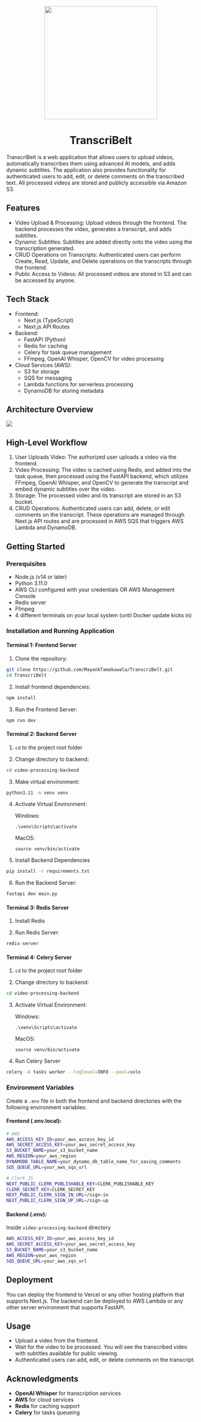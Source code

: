 <div align="center">
    <img src = "https://github.com/MayankTamakuwala/TranscriBelt/blob/main/public/logo.png" width="300">
    <h1 align="center">TranscriBelt</h1>
</div>

TranscriBelt is a web application that allows users to upload videos, automatically transcribes them using advanced AI models, and adds dynamic subtitles. The application also provides functionality for authenticated users to add, edit, or delete comments on the transcribed text. All processed videos are stored and publicly accessible via Amazon S3.

## Features

- Video Upload & Processing: Upload videos through the frontend. The backend processes the video, generates a transcript, and adds subtitles.
- Dynamic Subtitles: Subtitles are added directly onto the video using the transcription generated.
- CRUD Operations on Transcripts: Authenticated users can perform Create, Read, Update, and Delete operations on the transcripts through the frontend.
- Public Access to Videos: All processed videos are stored in S3 and can be accessed by anyone.

## Tech Stack

- Frontend:
    - Next.js (TypeScript)
	- Next.js API Routes
- Backend:
	- FastAPI (Python)
	- Redis for caching
	- Celery for task queue management
	- FFmpeg, OpenAI Whisper, OpenCV for video processing
- Cloud Services (AWS):
	- S3 for storage
	- SQS for messaging
	- Lambda functions for serverless processing
	- DynamoDB for storing metadata

## Architecture Overview

<img src="https://github.com/MayankTamakuwala/TranscriBelt/blob/main/public/architecture.png"/>

## High-Level Workflow

1. 	User Uploads Video: The authorized user uploads a video via the frontend.
2.	Video Processing: The video is cached using Redis, and added into the task queue, then processed using the FastAPI backend, which utilizes FFmpeg, OpenAI Whisper, and OpenCV to generate the transcript and embed dynamic subtitles over the video.
3.	Storage: The processed video and its transcript are stored in an S3 bucket.
4.	CRUD Operations: Authenticated users can add, delete, or edit comments on the transcript. These operations are managed through Next.js API routes and are processed in AWS SQS that triggers AWS Lambda and DynamoDB.

## Getting Started

### Prerequisites

- Node.js (v14 or later)
- Python 3.11.0
- AWS CLI configured with your credentials OR AWS Management Console
- Redis server
- Ffmpeg
- 4 different terminals on your local system (until Docker update kicks in)

### Installation and Running Application

#### Terminal 1: Frontend Server

1.	Clone the repository:
```bash
git clone https://github.com/MayankTamakuwala/TranscriBelt.git
cd TranscriBelt
```

2.	Install frontend dependencies:
```bash
npm install
```

3.	Run the Frontend Server:
```bash
npm run dev
```

#### Terminal 2: Backend Server

1. `cd` to the project root folder

2. Change directory to backend:
```bash
cd video-processing-backend
```

3. Make virtual environment:
```bash
python3.11 -m venv venv
```

4. Activate Virtual Environment:

	Windows:	
	```
	.\venv\Scripts\activate
	```

	MacOS:
	```
	source venv/bin/activate
	```

5. Install Backend Dependencies
```bash
pip install -r requirements.txt
```

6. Run the Backend Server:
```bash
fastapi dev main.py
```

#### Terminal 3: Redis Server

1. Install Redis

2. Run Redis Server:
```bash
redis-server
```

#### Terminal 4: Celery Server

1. `cd` to the project root folder

2. Change directory to backend:
```bash
cd video-processing-backend
```

3. Activate Virtual Environment:

	Windows:	
	```
	.\venv\Scripts\activate
	```

	MacOS:
	```
	source venv/bin/activate
	```


4. Run Celery Server
```bash
celery -A tasks worker --loglevel=INFO --pool=solo
```

### Environment Variables

Create a `.env` file in both the frontend and backend directories with the following environment variables:

#### Frontend (.env.local):
```bash
# AWS
AWS_ACCESS_KEY_ID=your_aws_access_key_id
AWS_SECRET_ACCESS_KEY=your_aws_secret_access_key
S3_BUCKET_NAME=your_s3_bucket_name
AWS_REGION=your_aws_region
DYNAMODB_TABLE_NAME=your_dynamo_db_table_name_for_saving_comments
SQS_QUEUE_URL=your_aws_sqs_url

# Clerk JS
NEXT_PUBLIC_CLERK_PUBLISHABLE_KEY=CLERK_PUBLISHABLE_KEY
CLERK_SECRET_KEY=CLERK_SECRET_KEY
NEXT_PUBLIC_CLERK_SIGN_IN_URL=/sign-in
NEXT_PUBLIC_CLERK_SIGN_UP_URL=/sign-up
```

#### Backend (.env):

Inside `video-processing-backend` directory
```bash
AWS_ACCESS_KEY_ID=your_aws_access_key_id
AWS_SECRET_ACCESS_KEY=your_aws_secret_access_key
S3_BUCKET_NAME=your_s3_bucket_name
AWS_REGION=your_aws_region
SQS_QUEUE_URL=your_aws_sqs_url
```

## Deployment

You can deploy the frontend to Vercel or any other hosting platform that supports Next.js. The backend can be deployed to AWS Lambda or any other server environment that supports FastAPI.

## Usage

- Upload a video from the frontend.
- Wait for the video to be processed. You will see the transcribed video with subtitles available for public viewing.
- Authenticated users can add, edit, or delete comments on the transcript.

## Acknowledgments
- **OpenAI Whisper** for transcription services
- **AWS** for cloud services
- **Redis** for caching support
- **Celery** for tasks queueing
